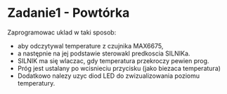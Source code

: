 # Zadanie1 - Powtórka

Zaprogramowac uklad w taki sposob:
- aby odczytywal temperature z czujnika MAX6675,
- a następnie na jej podstawie sterowakl predkoscia SILNIKa.
- SILNIK ma się wlaczac, gdy temperatura przekroczy pewien prog.
- Próg jest ustalany po wcisnieciu przycisku (jako biezaca temperatura)
- Dodatkowo nalezy uzyc diod LED do zwizualizowania poziomu temperatury.
